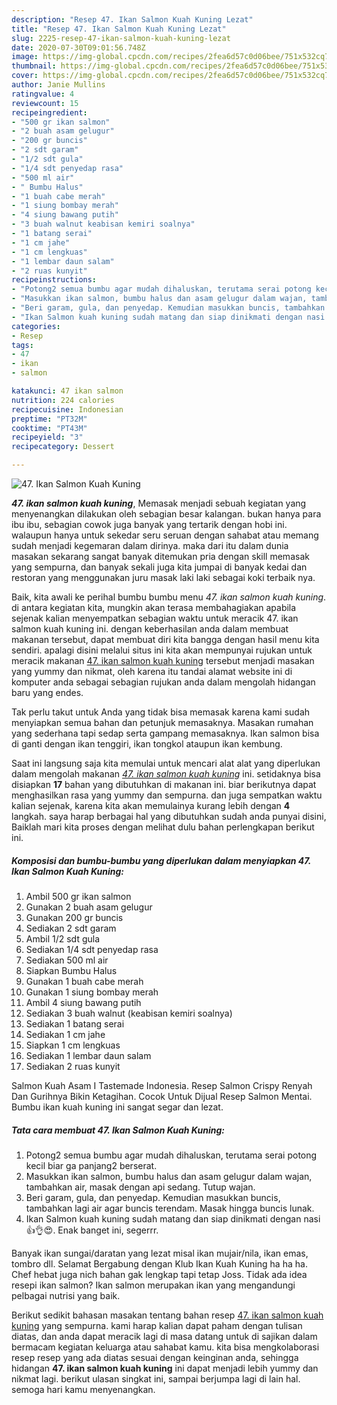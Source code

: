 ```yaml
---
description: "Resep 47. Ikan Salmon Kuah Kuning Lezat"
title: "Resep 47. Ikan Salmon Kuah Kuning Lezat"
slug: 2225-resep-47-ikan-salmon-kuah-kuning-lezat
date: 2020-07-30T09:01:56.748Z
image: https://img-global.cpcdn.com/recipes/2fea6d57c0d06bee/751x532cq70/47-ikan-salmon-kuah-kuning-foto-resep-utama.jpg
thumbnail: https://img-global.cpcdn.com/recipes/2fea6d57c0d06bee/751x532cq70/47-ikan-salmon-kuah-kuning-foto-resep-utama.jpg
cover: https://img-global.cpcdn.com/recipes/2fea6d57c0d06bee/751x532cq70/47-ikan-salmon-kuah-kuning-foto-resep-utama.jpg
author: Janie Mullins
ratingvalue: 4
reviewcount: 15
recipeingredient:
- "500 gr ikan salmon"
- "2 buah asam gelugur"
- "200 gr buncis"
- "2 sdt garam"
- "1/2 sdt gula"
- "1/4 sdt penyedap rasa"
- "500 ml air"
- " Bumbu Halus"
- "1 buah cabe merah"
- "1 siung bombay merah"
- "4 siung bawang putih"
- "3 buah walnut keabisan kemiri soalnya"
- "1 batang serai"
- "1 cm jahe"
- "1 cm lengkuas"
- "1 lembar daun salam"
- "2 ruas kunyit"
recipeinstructions:
- "Potong2 semua bumbu agar mudah dihaluskan, terutama serai potong kecil biar ga panjang2 berserat."
- "Masukkan ikan salmon, bumbu halus dan asam gelugur dalam wajan, tambahkan air, masak dengan api sedang. Tutup wajan."
- "Beri garam, gula, dan penyedap. Kemudian masukkan buncis, tambahkan lagi air agar buncis terendam. Masak hingga buncis lunak."
- "Ikan Salmon kuah kuning sudah matang dan siap dinikmati dengan nasi 👍👌😍. Enak banget ini, segerrr."
categories:
- Resep
tags:
- 47
- ikan
- salmon

katakunci: 47 ikan salmon 
nutrition: 224 calories
recipecuisine: Indonesian
preptime: "PT32M"
cooktime: "PT43M"
recipeyield: "3"
recipecategory: Dessert

---
```



![47. Ikan Salmon Kuah Kuning](https://img-global.cpcdn.com/recipes/2fea6d57c0d06bee/751x532cq70/47-ikan-salmon-kuah-kuning-foto-resep-utama.jpg)

<b><i>47. ikan salmon kuah kuning</i></b>, Memasak menjadi sebuah kegiatan yang menyenangkan dilakukan oleh sebagian besar kalangan. bukan hanya para ibu ibu, sebagian cowok juga banyak yang tertarik dengan hobi ini. walaupun hanya untuk sekedar seru seruan dengan sahabat atau memang sudah menjadi kegemaran dalam dirinya. maka dari itu dalam dunia masakan sekarang sangat banyak ditemukan pria dengan skill memasak yang sempurna, dan banyak sekali juga kita jumpai di banyak kedai dan restoran yang menggunakan juru masak laki laki sebagai koki terbaik nya.

Baik, kita awali ke perihal bumbu bumbu menu <i>47. ikan salmon kuah kuning</i>. di antara kegiatan kita, mungkin akan terasa membahagiakan apabila sejenak kalian menyempatkan sebagian waktu untuk meracik 47. ikan salmon kuah kuning ini. dengan keberhasilan anda dalam membuat makanan tersebut, dapat membuat diri kita bangga dengan hasil menu kita sendiri. apalagi disini melalui situs ini kita akan mempunyai rujukan untuk meracik makanan <u>47. ikan salmon kuah kuning</u> tersebut menjadi masakan yang yummy dan nikmat, oleh karena itu tandai alamat website ini di komputer anda sebagai sebagian rujukan anda dalam mengolah hidangan baru yang endes.

Tak perlu takut untuk Anda yang tidak bisa memasak karena kami sudah menyiapkan semua bahan dan petunjuk memasaknya. Masakan rumahan yang sederhana tapi sedap serta gampang memasaknya. Ikan salmon bisa di ganti dengan ikan tenggiri, ikan tongkol ataupun ikan kembung.


Saat ini langsung saja kita memulai untuk mencari alat alat yang diperlukan dalam mengolah makanan <u><i>47. ikan salmon kuah kuning</i></u> ini. setidaknya bisa disiapkan <b>17</b> bahan yang dibutuhkan di makanan ini. biar berikutnya dapat menghasilkan rasa yang yummy dan sempurna. dan juga sempatkan waktu kalian sejenak, karena kita akan memulainya kurang lebih dengan <b>4</b> langkah. saya harap berbagai hal yang dibutuhkan sudah anda punyai disini, Baiklah mari kita proses dengan melihat dulu bahan perlengkapan berikut ini.

<!--inarticleads1-->

##### Komposisi dan bumbu-bumbu yang diperlukan dalam menyiapkan 47. Ikan Salmon Kuah Kuning:

1. Ambil 500 gr ikan salmon
1. Gunakan 2 buah asam gelugur
1. Gunakan 200 gr buncis
1. Sediakan 2 sdt garam
1. Ambil 1/2 sdt gula
1. Sediakan 1/4 sdt penyedap rasa
1. Sediakan 500 ml air
1. Siapkan  Bumbu Halus
1. Gunakan 1 buah cabe merah
1. Gunakan 1 siung bombay merah
1. Ambil 4 siung bawang putih
1. Sediakan 3 buah walnut (keabisan kemiri soalnya)
1. Sediakan 1 batang serai
1. Sediakan 1 cm jahe
1. Siapkan 1 cm lengkuas
1. Sediakan 1 lembar daun salam
1. Sediakan 2 ruas kunyit


Salmon Kuah Asam I Tastemade Indonesia. Resep Salmon Crispy Renyah Dan Gurihnya Bikin Ketagihan. Cocok Untuk Dijual Resep Salmon Mentai. Bumbu ikan kuah kuning ini sangat segar dan lezat. 

<!--inarticleads2-->

##### Tata cara membuat 47. Ikan Salmon Kuah Kuning:

1. Potong2 semua bumbu agar mudah dihaluskan, terutama serai potong kecil biar ga panjang2 berserat.
1. Masukkan ikan salmon, bumbu halus dan asam gelugur dalam wajan, tambahkan air, masak dengan api sedang. Tutup wajan.
1. Beri garam, gula, dan penyedap. Kemudian masukkan buncis, tambahkan lagi air agar buncis terendam. Masak hingga buncis lunak.
1. Ikan Salmon kuah kuning sudah matang dan siap dinikmati dengan nasi 👍👌😍. Enak banget ini, segerrr.


Banyak ikan sungai/daratan yang lezat misal ikan mujair/nila, ikan emas, tombro dll. Selamat Bergabung dengan Klub Ikan Kuah Kuning ha ha ha. Chef hebat juga nich bahan gak lengkap tapi tetap Joss. Tidak ada idea resepi ikan salmon? Ikan salmon merupakan ikan yang mengandungi pelbagai nutrisi yang baik. 

Berikut sedikit bahasan masakan tentang bahan resep <u>47. ikan salmon kuah kuning</u> yang sempurna. kami harap kalian dapat paham dengan tulisan diatas, dan anda dapat meracik lagi di masa datang untuk di sajikan dalam bermacam kegiatan keluarga atau sahabat kamu. kita bisa mengkolaborasi resep resep yang ada diatas sesuai dengan keinginan anda, sehingga hidangan <b>47. ikan salmon kuah kuning</b> ini dapat menjadi lebih yummy dan nikmat lagi. berikut ulasan singkat ini, sampai berjumpa lagi di lain hal. semoga hari kamu menyenangkan.
